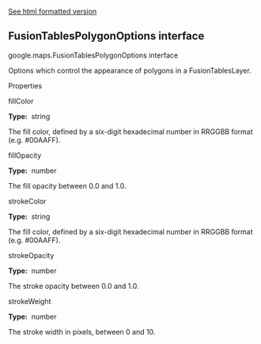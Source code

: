 [See html formatted version](https://huasofoundries.github.io/google-maps-documentation/FusionTablesPolygonOptions.html)


FusionTablesPolygonOptions interface
------------------------------------

google.maps.FusionTablesPolygonOptions interface

Options which control the appearance of polygons in a FusionTablesLayer.

Properties

fillColor

**Type:**  string

The fill color, defined by a six-digit hexadecimal number in RRGGBB format (e.g. #00AAFF).

fillOpacity

**Type:**  number

The fill opacity between 0.0 and 1.0.

strokeColor

**Type:**  string

The fill color, defined by a six-digit hexadecimal number in RRGGBB format (e.g. #00AAFF).

strokeOpacity

**Type:**  number

The stroke opacity between 0.0 and 1.0.

strokeWeight

**Type:**  number

The stroke width in pixels, between 0 and 10.